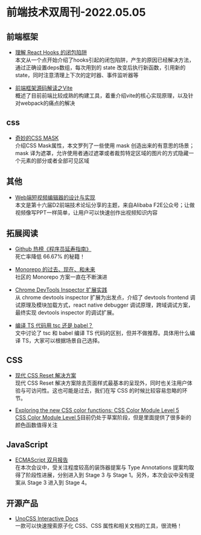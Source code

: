 # 前端技术双周刊-2022.05.05

## 前端框架
- [理解 React Hooks 的闭包陷阱](https://mp.weixin.qq.com/s/0P7eWSNQNKWroDIlcgHBVw)
<br>本文从一个点开始介绍了hooks引起的闭包陷阱，产生的原因已经解决方法，通过正确设置deps数组，每次用到的 state 改变后执行新函数，引用新的state，同时注意清理上下次的定时器、事件监听器等

- [前端框架源码解读之Vite](https://mp.weixin.qq.com/s/s4QqK4sa6UauVad1GmIKdg)
<br>概述了目前前端比较成熟的构建工具，着重介绍vite的核心实现原理，以及针对webpack的痛点的解决

## css
- [奇妙的CSS MASK](https://mp.weixin.qq.com/s/7dNOYPxt50IZqr5Ti96cIg)
<br>介绍CSS Mask属性，本文罗列了一些使用 mask 创造出来的有意思的场景；mask 译为遮罩，允许使用者通过遮罩或者裁剪特定区域的图片的方式隐藏一个元素的部分或者全部可见区域

## 其他
- [Web端短视频编辑器的设计与实现](https://mp.weixin.qq.com/s/Zbsq20XdEhxwSFZePOvhlQ)
<br>本文是第十六届D2前端技术论坛分享的主题，来自Alibaba F2E公众号；让做视频像写PPT一样简单，让用户可以快速创作出视频知识内容

## 拓展阅读
- [Github 热榜《程序员延寿指南》](https://github.com/geekan/HowToLiveLonger)
<br>死亡率降低 66.67% 的秘籍！

- [Monorepo 的过去、现在、和未来](https://mp.weixin.qq.com/s/U8_30S9B0S_SU3jdgUxFGQ)
<br>社区的 Monorepo 方案一直在不断演进

- [Chrome DevTools Inspector 扩展实践](https://mp.weixin.qq.com/s/gsq9du1Xaabl1YlJm8ONIQ)
<br>从 chrome devtools inspector 扩展为出发点，介绍了 devtools frontend 调试原理及模块加载方式，react native debugger 调试原理，跨域调试方案，最终实现 devtools inspector 的调试扩展。

- [编译 TS 代码用 tsc 还是 babel？](https://zhuanlan.zhihu.com/p/496110569)
<br>文中讨论了 tsc 和 babel 编译 TS 代码的区别，但并不做推荐。具体用什么编译 TS，大家可以根据场景自己选择。

## CSS
- [现代 CSS Reset 解决方案](https://mp.weixin.qq.com/s/y-bZb7kPXEWmYZnr3yjl7A)
<br>现代 CSS Reset 解决方案除去页面样式最基本的呈现外，同时也关注用户体验与可访问性。这也可能是过去，我们在写 CSS 的时候比较容易忽略的环节。

- [Exploring the new CSS color functions: CSS Color Module Level 5](https://blog.logrocket.com/exploring-css-color-module-level-5/)
<br>[CSS Color Module Level 5](https://drafts.csswg.org/css-color-5/)目前仍处于草案阶段，但是里面提供了很多新的颜色函数值得关注

## JavaScript
- [ECMAScript 双月报告](https://mp.weixin.qq.com/s/Vk2w-VMoYTdOSEg8E0WqDA)
<br>在本次会议中，受关注程度较高的装饰器提案与 Type Annotations 提案均取得了阶段性进展，分别进入到 Stage 3 与 Stage 1。另外，本次会议中没有提案从 Stage 3 进入到 Stage 4。

## 开源产品
- [UnoCSS Interactive Docs](https://uno.antfu.me/)
<br>一款可以快速搜索原子化 CSS、CSS 属性和相关文档的工具，很流畅！

